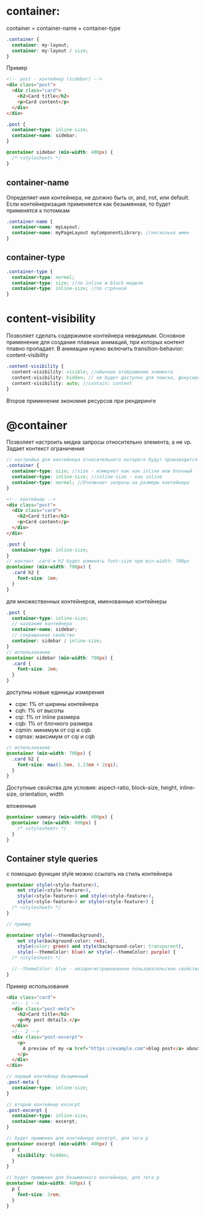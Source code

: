 # container:

container = container-name + container-type

```scss
.container {
  container: my-layout;
  container: my-layout / size;
}
```

Пример

```html
<!-- post - контейнер (sidebar) -->
<div class="post">
  <div class="card">
    <h2>Card title</h2>
    <p>Card content</p>
  </div>
</div>
```

```scss
.post {
  container-type: inline-size;
  container-name: sidebar;
}

@container sidebar (min-width: 400px) {
  /* <stylesheet> */
}
```

## container-name

Определяет имя контейнера, не должно быть or, and, not, или default. Если контейнеризация применяется как безымянная, то будет применятся к потомкам

```scss
.container-name {
  container-name: myLayout;
  container-name: myPageLayout myComponentLibrary; //несколько имен
}
```

## container-type

```scss
.container-type {
  container-type: normal;
  container-type: size; //по inline и block модели
  container-type: inline-size; //по строчной
}
```

# content-visibility

Позволяет сделать содержимое контейнера невидимым. Основное применение для создание плавных анимаций, при которых контент плавно пропадает.
В анимации нужно включить transition-behavior: content-visibility

```scss
.content-visibility {
  content-visibility: visible; //обычное отображение элемента
  content-visibility: hidden; // не будет доступно для поиска, фокусировки
  content-visibility: auto; //contain: content
}
```

Второе применение экономия ресурсов при рендеринге

# @container

Позволяет настроить медиа запросы относительно элемента, а не vp. Задает контекст ограничения

```scss
// настройка для контейнера относительного которого будут производится измерения
.container {
  container-type: size; //size - измеряет как как inline или блочный
  container-type: inline-size; //inline-size - как inline
  container-type: normal; //Отключает запросы на размеры контейнера
}
```

```html
<!-- контейнер -->
<div class="post">
  <div class="card">
    <h2>Card title</h2>
    <p>Card content</p>
  </div>
</div>
```

```scss
.post {
  container-type: inline-size;
}
// контент .card и h2 будет изменять font-size при min-width: 700px
@container (min-width: 700px) {
  .card h2 {
    font-size: 2em;
  }
}
```

для множественных контейнеров, именованные контейнеры

```scss
.post {
  container-type: inline-size;
  // название контейнера
  container-name: sidebar;
  // сокращенное свойство
  container: sidebar / inline-size;
}
// использование
@container sidebar (min-width: 700px) {
  .card {
    font-size: 2em;
  }
}
```

доступны новые единицы измерения

- cqw: 1% от ширины контейнера
- cqh: 1% от высоты
- cqi: 1% от inline размера
- cqb: 1% от блочного размера
- cqmin: минимум от cqi и cqb
- cqmax: максимум от cqi и cqb

```scss
// использование
@container (min-width: 700px) {
  .card h2 {
    font-size: max(1.5em, 1.23em + 2cqi);
  }
}
```

Доступные свойства для условия: aspect-ratio, block-size, height, inline-size, orientation, width

вложенные

```scss
@container summary (min-width: 400px) {
  @container (min-width: 800px) {
    /* <stylesheet> */
  }
}
```

## Container style queries

c помощью функции style можно ссылать на стиль контейнера

```scss
@container style(<style-feature>),
    not style(<style-feature>),
    style(<style-feature>) and style(<style-feature>),
    style(<style-feature>) or style(<style-feature>) {
  /* <stylesheet> */
}

// пример

@container style(--themeBackground),
    not style(background-color: red),
    style(color: green) and style(background-color: transparent),
    style(--themeColor: blue) or style(--themeColor: purple) {
  /* <stylesheet> */

  //--themeColor: blue - незарегистрированное пользовательское свойство
}
```

Пример использования

```html
<div class="card">
  <!-- 1 -->
  <div class="post-meta">
    <h2>Card title</h2>
    <p>My post details.</p>
  </div>
  <!-- 2 -->
  <div class="post-excerpt">
    <p>
      A preview of my <a href="https://example.com">blog post</a> about cats.
    </p>
  </div>
</div>
```

```scss
// первый контейнер безымянный
.post-meta {
  container-type: inline-size;
}

// второй контейнер excerpt
.post-excerpt {
  container-type: inline-size;
  container-name: excerpt;
}

// будет применен для контейнера excerpt, для тега p
@container excerpt (min-width: 400px) {
  p {
    visibility: hidden;
  }
}

// будет применен для безымянного контейнера, для тега p
@container (min-width: 400px) {
  p {
    font-size: 2rem;
  }
}
```
